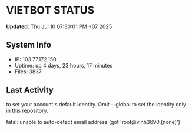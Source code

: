 # VIETBOT STATUS
**Updated**: Thu Jul 10 07:30:01 PM +07 2025

## System Info
- IP: 103.77.172.150
- Uptime: up 4 days, 23 hours, 17 minutes
- Files: 3837

## Last Activity

to set your account's default identity.
Omit --global to set the identity only in this repository.

fatal: unable to auto-detect email address (got 'root@vinh3690.(none)')
